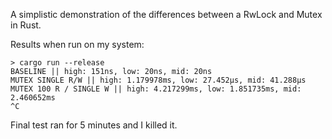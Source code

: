 A simplistic demonstration of the differences between a RwLock and Mutex in
Rust.

Results when run on my system:

```
> cargo run --release
BASELINE || high: 151ns, low: 20ns, mid: 20ns
MUTEX SINGLE R/W || high: 1.179978ms, low: 27.452µs, mid: 41.288µs
MUTEX 100 R / SINGLE W || high: 4.217299ms, low: 1.851735ms, mid: 2.460652ms
^C
```

Final test ran for 5 minutes and I killed it.
